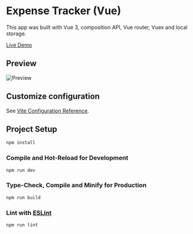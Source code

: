 # Expense Tracker (Vue)

This app was built with Vue 3, composition API, Vue router, Vuex and local storage.

[Live Demo](https://kierana.dev/expenses-vue/)

## Preview

![Preview](https://kierana.dev/assets/proj_expenses_vue.webp)

## Customize configuration

See [Vite Configuration Reference](https://vitejs.dev/config/).

## Project Setup

```sh
npm install
```

### Compile and Hot-Reload for Development

```sh
npm run dev
```

### Type-Check, Compile and Minify for Production

```sh
npm run build
```

### Lint with [ESLint](https://eslint.org/)

```sh
npm run lint
```
